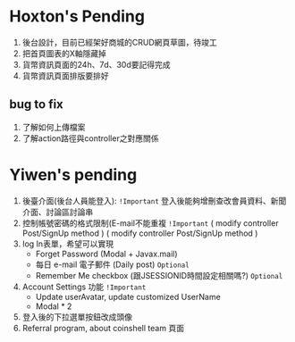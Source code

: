 # Hoxton's Pending

1. 後台設計，目前已經架好商城的CRUD網頁草圖，待竣工
2. 把首頁圖表的X軸隱藏掉
3. 貨幣資訊頁面的24h、7d、30d要記得完成
4. 貨幣資訊頁面排版要排好

## bug to fix
1. 了解如何上傳檔案
2. 了解action路徑與controller之對應關係



# Yiwen's pending

1. 後臺介面(後台人員能登入): `!Important` 登入後能夠增刪查改會員資料、新聞介面、討論區討論串
2. 控制帳號密碼的格式限制(E-mail不能重複 `!Important` ( modify controller Post/SignUp method )
    ( modify controller Post/SignUp method )
3. log In表單，希望可以實現 
    +  Forget Password (Modal + Javax.mail)
    +  每日 e-mail 電子郵件 (Daily post) `Optional`
    +  Remember Me checkbox (跟JSESSIONID時間設定相關嗎?) `Optional`
4. Account Settings 功能 `!Important`
    +  Update userAvatar, update customized UserName
    +  Modal * 2
4. 登入後的下拉選單按鈕改成頭像
5. Referral program, about coinshell team 頁面


